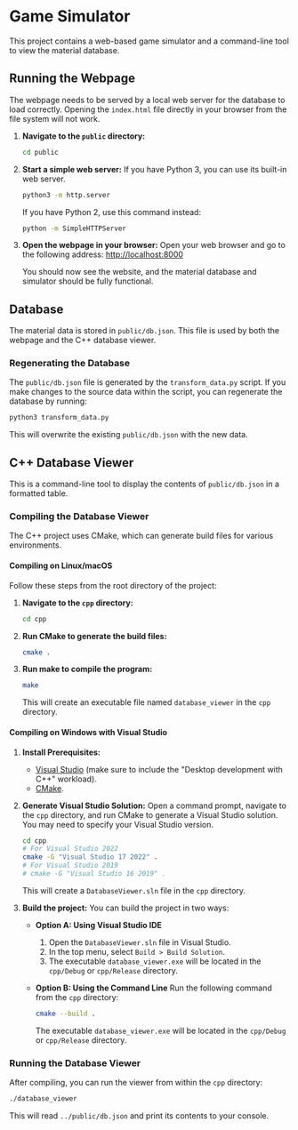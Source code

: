 # Game Simulator

This project contains a web-based game simulator and a command-line tool to view the material database.

## Running the Webpage

The webpage needs to be served by a local web server for the database to load correctly. Opening the `index.html` file directly in your browser from the file system will not work.

1.  **Navigate to the `public` directory:**
    ```bash
    cd public
    ```

2.  **Start a simple web server:**
    If you have Python 3, you can use its built-in web server.
    ```bash
    python3 -m http.server
    ```
    If you have Python 2, use this command instead:
    ```bash
    python -m SimpleHTTPServer
    ```

3.  **Open the webpage in your browser:**
    Open your web browser and go to the following address:
    [http://localhost:8000](http://localhost:8000)

    You should now see the website, and the material database and simulator should be fully functional.

## Database

The material data is stored in `public/db.json`. This file is used by both the webpage and the C++ database viewer.

### Regenerating the Database

The `public/db.json` file is generated by the `transform_data.py` script. If you make changes to the source data within the script, you can regenerate the database by running:

```bash
python3 transform_data.py
```

This will overwrite the existing `public/db.json` with the new data.

## C++ Database Viewer

This is a command-line tool to display the contents of `public/db.json` in a formatted table.

### Compiling the Database Viewer

The C++ project uses CMake, which can generate build files for various environments.

#### Compiling on Linux/macOS

Follow these steps from the root directory of the project:

1.  **Navigate to the `cpp` directory:**
    ```bash
    cd cpp
    ```

2.  **Run CMake to generate the build files:**
    ```bash
    cmake .
    ```

3.  **Run make to compile the program:**
    ```bash
    make
    ```

    This will create an executable file named `database_viewer` in the `cpp` directory.

#### Compiling on Windows with Visual Studio

1.  **Install Prerequisites:**
    - [Visual Studio](https://visualstudio.microsoft.com/downloads/) (make sure to include the "Desktop development with C++" workload).
    - [CMake](https://cmake.org/download/).

2.  **Generate Visual Studio Solution:**
    Open a command prompt, navigate to the `cpp` directory, and run CMake to generate a Visual Studio solution. You may need to specify your Visual Studio version.

    ```bash
    cd cpp
    # For Visual Studio 2022
    cmake -G "Visual Studio 17 2022" .
    # For Visual Studio 2019
    # cmake -G "Visual Studio 16 2019" .
    ```
    This will create a `DatabaseViewer.sln` file in the `cpp` directory.

3.  **Build the project:**
    You can build the project in two ways:

    *   **Option A: Using Visual Studio IDE**
        1.  Open the `DatabaseViewer.sln` file in Visual Studio.
        2.  In the top menu, select `Build > Build Solution`.
        3.  The executable `database_viewer.exe` will be located in the `cpp/Debug` or `cpp/Release` directory.

    *   **Option B: Using the Command Line**
        Run the following command from the `cpp` directory:
        ```bash
        cmake --build .
        ```
        The executable `database_viewer.exe` will be located in the `cpp/Debug` or `cpp/Release` directory.

### Running the Database Viewer

After compiling, you can run the viewer from within the `cpp` directory:

```bash
./database_viewer
```

This will read `../public/db.json` and print its contents to your console.
